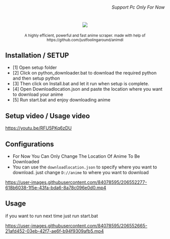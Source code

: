 <h6 align="right">  Support Pc Only For Now </h1>
<h1 align="center"><img src="https://capsule-render.vercel.app/api?type=soft&fontColor=703ee5&text=Incredibleflamer/anime-batch-downloader&height=150&fontSize=40&desc=Ridiculously%20efficient,%20fast%20and%20light-weight.&descAlignY=75&descAlign=50&color=00000000&animation=twinkling"></h1>
<p align="center"><sup>A highly efficient, powerful and fast anime scraper. made with help of https://github.com/justfoolingaround/animdl </sup></p>

## Installation / SETUP
- [1] Open setup folder
- [2] Click on python_downloader.bat to download the required python and then setup python
- [3] Then click on Install.bat and let it run when setup is complete.
- [4] Open Downloadlocation.json and paste the location where you want to download your anime 
- [5] Run start.bat and enjoy downloading anime

## Setup video / Usage video
https://youtu.be/RFU5PKq6zDU


## Configurations
- For Now You Can Only Change The Location Of Anime To Be Downloaded
- You can use the `downloadlocation.json` to specify where you want to download. just change `D://anime` to where you want to download

https://user-images.githubusercontent.com/84078595/206552277-618b6038-1f5e-43fa-bda6-8a78c096e0d0.mp4

## Usage
if you want to run next time just run start.bat

https://user-images.githubusercontent.com/84078595/206552665-21afd452-03eb-42f7-ae6f-b94f9309afb5.mp4

